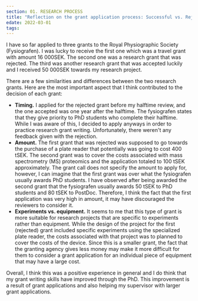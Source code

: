 ```yaml
---
section: 01. RESEARCH PROCESS
title: "Reflection on the grant application process: Successful vs. Rejected"
edate: 2022-03-01
tags:
---
```


I have so far applied to three grants to the Royal Physiographic Society (Fysiografen). I was lucky to receive the first one which was a travel grant with amount 16 000SEK. The second one was a research grant that was rejected. The third was another research grant that was accepted luckily and I received 50 000SEK towards my research project.

There are a few similarities and differences between the two research grants. Here are the most important aspect that I think contributed to the decision of each grant:
- **Timing.** I applied for the rejected grant before my halftime review, and the one accepted was one year after the halftime. The fysiografen states that they give priority to PhD students who complete their halftime. While I was aware of this, I decided to apply anyways in order to practice research grant writing. Unfortunately, there weren't any feedback given with the rejection. 
- **Amount.** The first grant that was rejected was supposed to go towards the purchase of a plate reader that potentially was going to cost 400 tSEK. The second grant was to cover the costs associated with mass spectrometry (MS) proteomics and the application totaled to 100 tSEK approximately. The grant call does not specify the amount to apply for, however, I can imagine that the first grant was over what the fysiografen usually awards PhD students. I have observed after being awarded the second grant that the fysiografen usually awards 50 tSEK to PhD students and 80 tSEK to PostDoc. Therefore, I think the fact that the first application was very high in amount, it may have discouraged the reviewers to consider it.
- **Experiments vs. equipment.** It seems to me that this type of grant is more suitable for research projects that are specific to experiments rather than equipment. While the design of the project for the first (rejected) grant included specific experiments using the specialized plate reader, the costs associated with that project was to planned to cover the costs of the device. Since this is a smaller grant, the fact that the granting agency gives less money may make it more difficult for them to consider a grant application for an individual piece of equipment that may have a large cost.

Overall, I think this was a positive experience in general and I do think that my grant writing skills have improved through the PhD. This improvement is a result of grant applications and also helping my supervisor with larger grant applications.
